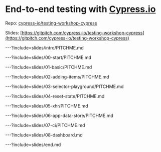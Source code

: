 # End-to-end testing with [Cypress.io](https://cypress.io)

Repo: [cypress-io/testing-workshop-cypress](https://github.com/cypress-io/testing-workshop-cypress)

Slides: [https://gitpitch.com/cypress-io/testing-workshop-cypress](https://gitpitch.com/cypress-io/testing-workshop-cypress)

---?include=slides/intro/PITCHME.md

---?include=slides/00-start/PITCHME.md

---?include=slides/01-basic/PITCHME.md

---?include=slides/02-adding-items/PITCHME.md

---?include=slides/03-selector-playground/PITCHME.md

---?include=slides/04-reset-state/PITCHME.md

---?include=slides/05-xhr/PITCHME.md

---?include=slides/06-app-data-store/PITCHME.md

---?include=slides/07-ci/PITCHME.md

---?include=slides/08-dashboard.md

---?include=slides/end.md
